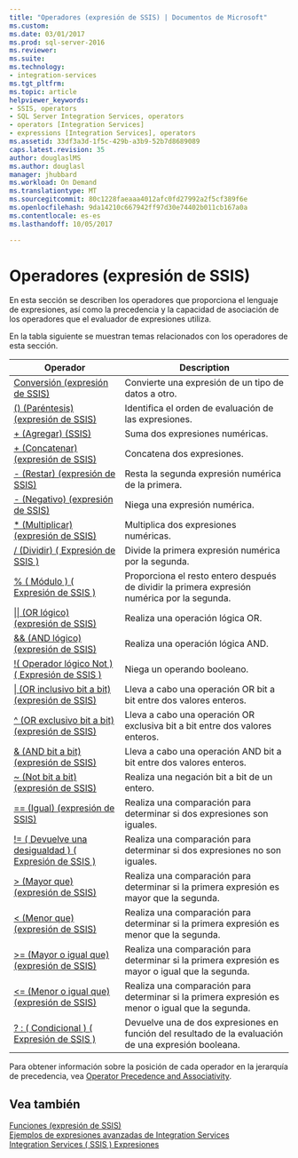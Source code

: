 ```yaml
---
title: "Operadores (expresión de SSIS) | Documentos de Microsoft"
ms.custom: 
ms.date: 03/01/2017
ms.prod: sql-server-2016
ms.reviewer: 
ms.suite: 
ms.technology:
- integration-services
ms.tgt_pltfrm: 
ms.topic: article
helpviewer_keywords:
- SSIS, operators
- SQL Server Integration Services, operators
- operators [Integration Services]
- expressions [Integration Services], operators
ms.assetid: 33df3a3d-1f5c-429b-a3b9-52b7d8689089
caps.latest.revision: 35
author: douglaslMS
ms.author: douglasl
manager: jhubbard
ms.workload: On Demand
ms.translationtype: MT
ms.sourcegitcommit: 80c1228faeaaa4012afc0fd27992a2f5cf389f6e
ms.openlocfilehash: 9da14210c667942ff97d30e74402b011cb167a0a
ms.contentlocale: es-es
ms.lasthandoff: 10/05/2017

---
```

# <a name="operators-ssis-expression"></a>Operadores (expresión de SSIS)
  En esta sección se describen los operadores que proporciona el lenguaje de expresiones, así como la precedencia y la capacidad de asociación de los operadores que el evaluador de expresiones utiliza.  
  
 En la tabla siguiente se muestran temas relacionados con los operadores de esta sección.  
  
|Operador|Description|  
|--------------|-----------------|  
|[Conversión &#40;expresión de SSIS&#41;](../../integration-services/expressions/cast-ssis-expression.md)|Convierte una expresión de un tipo de datos a otro.|  
|[&#40;&#41; &#40;Paréntesis&#41; &#40;expresión de SSIS&#41;](../../integration-services/expressions/parentheses-ssis-expression.md)|Identifica el orden de evaluación de las expresiones.|  
|[+ &#40;Agregar&#41; &#40;SSIS&#41;](../../integration-services/expressions/add-ssis.md)|Suma dos expresiones numéricas.|  
|[+ &#40;Concatenar&#41; &#40;expresión de SSIS&#41;](../../integration-services/expressions/concatenate-ssis-expression.md)|Concatena dos expresiones.|  
|[- &#40;Restar&#41; &#40;expresión de SSIS&#41;](../../integration-services/expressions/subtract-ssis-expression.md)|Resta la segunda expresión numérica de la primera.|  
|[- &#40;Negativo&#41; &#40;expresión de SSIS&#41;](../../integration-services/expressions/negate-ssis-expression.md)|Niega una expresión numérica.|  
|[&#42; &#40;Multiplicar&#41; &#40;expresión de SSIS&#41;](../../integration-services/expressions/multiply-ssis-expression.md)|Multiplica dos expresiones numéricas.|  
|[/ (Dividir) &#40; Expresión de SSIS &#41;](../../integration-services/expressions/divide-ssis-expression.md)|Divide la primera expresión numérica por la segunda.|  
|[% &#40; Módulo &#41; &#40; Expresión de SSIS &#41;](../../integration-services/expressions/modulo-ssis-expression.md)|Proporciona el resto entero después de dividir la primera expresión numérica por la segunda.|  
|[&#124;&#124; &#40;OR lógico&#41; &#40;expresión de SSIS&#41;](../../integration-services/expressions/logical-or-ssis-expression.md)|Realiza una operación lógica OR.|  
|[&& &#40;AND lógico&#41; &#40;expresión de SSIS&#41;](../../integration-services/expressions/logical-and-ssis-expression.md)|Realiza una operación lógica AND.|  
|[\!&#40; Operador lógico Not &#41; &#40; Expresión de SSIS &#41;](../../integration-services/expressions/logical-not-ssis-expression.md)|Niega un operando booleano.|  
|[&#124; &#40;OR inclusivo bit a bit&#41; &#40;expresión de SSIS&#41;](../../integration-services/expressions/bitwise-inclusive-or-ssis-expression.md)|Lleva a cabo una operación OR bit a bit entre dos valores enteros.|  
|[^ &#40;OR exclusivo bit a bit&#41; &#40;expresión de SSIS&#41;](../../integration-services/expressions/bitwise-exclusive-or-ssis-expression.md)|Lleva a cabo una operación OR exclusiva bit a bit entre dos valores enteros.|  
|[& &#40;AND bit a bit&#41; &#40;expresión de SSIS&#41;](../../integration-services/expressions/bitwise-and-ssis-expression.md)|Lleva a cabo una operación AND bit a bit entre dos valores enteros.|  
|[~ &#40;Not bit a bit&#41; &#40;expresión de SSIS&#41;](../../integration-services/expressions/bitwise-not-ssis-expression.md)|Realiza una negación bit a bit de un entero.|  
|[== &#40;Igual&#41; &#40;expresión de SSIS&#41;](../../integration-services/expressions/equal-ssis-expression.md)|Realiza una comparación para determinar si dos expresiones son iguales.|  
|[\!= &#40; Devuelve una desigualdad &#41; &#40; Expresión de SSIS &#41;](../../integration-services/expressions/unequal-ssis-expression.md)|Realiza una comparación para determinar si dos expresiones no son iguales.|  
|[&#62; &#40;Mayor que&#41; &#40;expresión de SSIS&#41;](../../integration-services/expressions/greater-than-ssis-expression.md)|Realiza una comparación para determinar si la primera expresión es mayor que la segunda.|  
|[&#60; &#40;Menor que&#41; &#40;expresión de SSIS&#41;](../../integration-services/expressions/less-than-ssis-expression.md)|Realiza una comparación para determinar si la primera expresión es menor que la segunda.|  
|[&#62;= &#40;Mayor o igual que&#41; &#40;expresión de SSIS&#41;](../../integration-services/expressions/greater-than-or-equal-to-ssis-expression.md)|Realiza una comparación para determinar si la primera expresión es mayor o igual que la segunda.|  
|[&#60;= &#40;Menor o igual que&#41; &#40;expresión de SSIS&#41;](../../integration-services/expressions/less-than-or-equal-to-ssis-expression.md)|Realiza una comparación para determinar si la primera expresión es menor o igual que la segunda.|  
|[? : &#40; Condicional &#41; &#40; Expresión de SSIS &#41;](../../integration-services/expressions/conditional-ssis-expression.md)|Devuelve una de dos expresiones en función del resultado de la evaluación de una expresión booleana.|  
  
 Para obtener información sobre la posición de cada operador en la jerarquía de precedencia, vea [Operator Precedence and Associativity](../../integration-services/expressions/operator-precedence-and-associativity.md).  
  
## <a name="see-also"></a>Vea también  
 [Funciones &#40;expresión de SSIS&#41;](../../integration-services/expressions/functions-ssis-expression.md)   
 [Ejemplos de expresiones avanzadas de Integration Services](../../integration-services/expressions/examples-of-advanced-integration-services-expressions.md)   
 [Integration Services &#40; SSIS &#41; Expresiones](../../integration-services/expressions/integration-services-ssis-expressions.md)  
  
  

